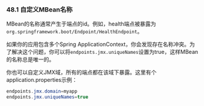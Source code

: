 ### 48.1 自定义MBean名称

MBean的名称通常产生于端点的id。例如，health端点被暴露为`org.springframework.boot/Endpoint/HealthEndpoint`。

如果你的应用包含多个Spring ApplicationContext，你会发现存在名称冲突。为了解决这个问题，你可以将`endpoints.jmx.uniqueNames`设置为true，这样MBean的名称总是唯一的。

你也可以自定义JMX域，所有的端点都在该域下暴露。这里有个application.properties示例：
```java
endpoints.jmx.domain=myapp
endpoints.jmx.uniqueNames=true
